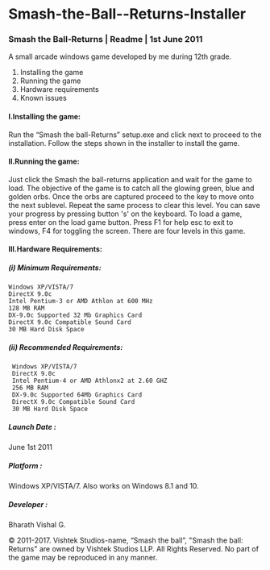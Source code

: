 # Smash-the-Ball--Returns-Installer

### Smash the Ball-Returns               |                   Readme                        |              1st June 2011


A small arcade windows game developed by me during 12th grade.


1. Installing the game
2. Running the game
3. Hardware requirements
4. Known issues


#### I.Installing the game:
Run the “Smash the ball-Returns” setup.exe and click next to proceed to the installation. Follow the steps shown in the installer to install the game.


#### II.Running the game:
Just click the Smash the ball-returns application and wait for the game to load. The objective of the game is to catch all the glowing green, blue and golden orbs. Once the orbs are captured proceed to the key to move onto the next sublevel. Repeat the same process to clear this level. You can save your progress by pressing button 's' on the keyboard. To load a game, press enter on the load game button. Press F1 for help esc to exit to windows, F4 for toggling the screen. There are four levels in this game. 



#### III.Hardware Requirements:

##### (i) Minimum Requirements:
    Windows XP/VISTA/7
    DirectX 9.0c
    Intel Pentium-3 or AMD Athlon at 600 MHz
    128 MB RAM
    DX-9.0c Supported 32 Mb Graphics Card 	
    DirectX 9.0c Compatible Sound Card
    30 MB Hard Disk Space


##### (ii) Recommended Requirements:
     Windows XP/VISTA/7
     DirectX 9.0c
     Intel Pentium-4 or AMD Athlonx2 at 2.60 GHZ
     256 MB RAM
     DX-9.0c Supported 64Mb Graphics Card 	
     DirectX 9.0c Compatible Sound Card
     30 MB Hard Disk Space



##### Launch Date : 
June 1st 2011

##### Platform :
Windows XP/VISTA/7. Also works on Windows 8.1 and 10.

##### Developer :
Bharath Vishal G.


© 2011-2017. Vishtek Studios-name, “Smash the ball”, "Smash the ball: Returns" are owned by Vishtek Studios LLP. All Rights Reserved. No part of the game may be reproduced in any manner.
